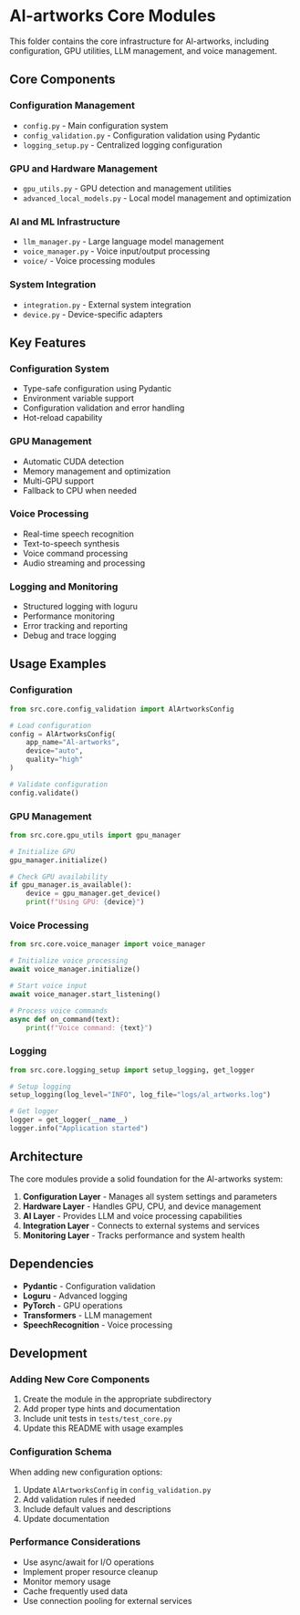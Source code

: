 # Al-artworks Core Modules

This folder contains the core infrastructure for Al-artworks, including configuration, GPU utilities, LLM management, and voice management.

## Core Components

### Configuration Management
- `config.py` - Main configuration system
- `config_validation.py` - Configuration validation using Pydantic
- `logging_setup.py` - Centralized logging configuration

### GPU and Hardware Management
- `gpu_utils.py` - GPU detection and management utilities
- `advanced_local_models.py` - Local model management and optimization

### AI and ML Infrastructure
- `llm_manager.py` - Large language model management
- `voice_manager.py` - Voice input/output processing
- `voice/` - Voice processing modules

### System Integration
- `integration.py` - External system integration
- `device.py` - Device-specific adapters

## Key Features

### Configuration System
- Type-safe configuration using Pydantic
- Environment variable support
- Configuration validation and error handling
- Hot-reload capability

### GPU Management
- Automatic CUDA detection
- Memory management and optimization
- Multi-GPU support
- Fallback to CPU when needed

### Voice Processing
- Real-time speech recognition
- Text-to-speech synthesis
- Voice command processing
- Audio streaming and processing

### Logging and Monitoring
- Structured logging with loguru
- Performance monitoring
- Error tracking and reporting
- Debug and trace logging

## Usage Examples

### Configuration
```python
from src.core.config_validation import AlArtworksConfig

# Load configuration
config = AlArtworksConfig(
    app_name="Al-artworks",
    device="auto",
    quality="high"
)

# Validate configuration
config.validate()
```

### GPU Management
```python
from src.core.gpu_utils import gpu_manager

# Initialize GPU
gpu_manager.initialize()

# Check GPU availability
if gpu_manager.is_available():
    device = gpu_manager.get_device()
    print(f"Using GPU: {device}")
```

### Voice Processing
```python
from src.core.voice_manager import voice_manager

# Initialize voice processing
await voice_manager.initialize()

# Start voice input
await voice_manager.start_listening()

# Process voice commands
async def on_command(text):
    print(f"Voice command: {text}")
```

### Logging
```python
from src.core.logging_setup import setup_logging, get_logger

# Setup logging
setup_logging(log_level="INFO", log_file="logs/al_artworks.log")

# Get logger
logger = get_logger(__name__)
logger.info("Application started")
```

## Architecture

The core modules provide a solid foundation for the Al-artworks system:

1. **Configuration Layer** - Manages all system settings and parameters
2. **Hardware Layer** - Handles GPU, CPU, and device management
3. **AI Layer** - Provides LLM and voice processing capabilities
4. **Integration Layer** - Connects to external systems and services
5. **Monitoring Layer** - Tracks performance and system health

## Dependencies

- **Pydantic** - Configuration validation
- **Loguru** - Advanced logging
- **PyTorch** - GPU operations
- **Transformers** - LLM management
- **SpeechRecognition** - Voice processing

## Development

### Adding New Core Components

1. Create the module in the appropriate subdirectory
2. Add proper type hints and documentation
3. Include unit tests in `tests/test_core.py`
4. Update this README with usage examples

### Configuration Schema

When adding new configuration options:

1. Update `AlArtworksConfig` in `config_validation.py`
2. Add validation rules if needed
3. Include default values and descriptions
4. Update documentation

### Performance Considerations

- Use async/await for I/O operations
- Implement proper resource cleanup
- Monitor memory usage
- Cache frequently used data
- Use connection pooling for external services 